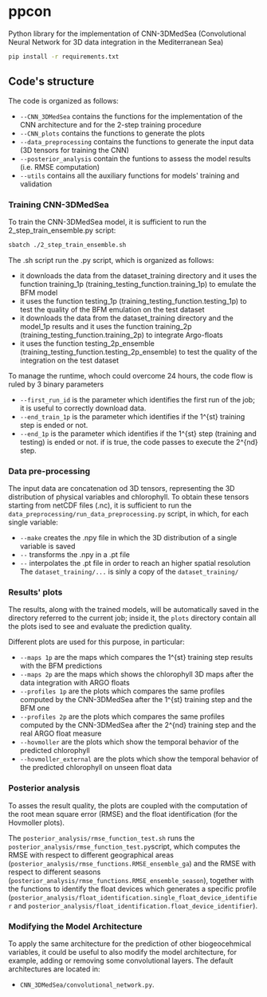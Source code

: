 # ppcon

Python library for the implementation of CNN-3DMedSea (Convolutional Neural Network for 3D data integration in the Mediterranean Sea)

```bash
pip install -r requirements.txt 
```

## Code's structure
The code is organized as follows:
* `--CNN_3DMedSea` contains the functions for the implementation of the CNN architecture and for the 2-step training procedure
* `--CNN_plots` contains the functions to generate the plots
* `--data_preprocessing` contains the functions to generate the input data (3D tensors for training the CNN)
* `--posterior_analysis` contain the funtions to assess the model results (i.e. RMSE computation)
* `--utils` contains all the auxiliary functions for models' training and validation


### Training CNN-3DMedSea
To train the CNN-3DMedSea model, it is sufficient to run the 2_step_train_ensemble.py script:

```bash
sbatch ./2_step_train_ensemble.sh 
```

The .sh script run the .py script, which is organized as follows: 
* it downloads the data from the dataset_training directory and it uses the function training_1p (training_testing_function.training_1p) to emulate the BFM model 
* it uses the function testing_1p (training_testing_function.testing_1p) to test the quality of the BFM emulation on the test dataset
* it downloads the data from the dataset_training directory and the model_1p results and it uses the function training_2p (training_testing_function.training_2p) to integrate Argo-floats
*  it uses the function testing_2p_ensemble (training_testing_function.testing_2p_ensemble) to test the quality of the integration on the test dataset

To manage the runtime, whoch could overcome 24 hours, the code flow is ruled by 3 binary parameters
*  `--first_run_id` is the parameter which identifies the first run of the job; it is useful to correctly download data.
*  `--end_train_1p` is the parameter which identifies if the 1^{st} training step is ended or not.
*  `--end_1p` is the parameter which identifies if the 1^{st} step (training and testing) is ended or not. if is true, the code passes to execute the 2^{nd} step. 



### Data pre-processing
The input data are concatenation od 3D tensors, representing the 3D distribution of physical variables and chlorophyll. 
To obtain these tensors starting from netCDF files (.nc), it is sufficient to run the `data_preprocessing/run_data_preprocessing.py` script, in which, for each single variable:
*  `--make` creates the .npy file in which the 3D distribution of a single variable is saved 
*  `--` transforms the .npy in a .pt file
*  `--` interpolates the .pt file in order to reach an higher spatial resolution
The `dataset_training/...` is sinly a copy of the `dataset_training/`


### Results' plots 
The results, along with the trained models, will be automatically saved in the directory referred to the current job; inside it, the `plots` directory contain all the plots ised to see and evaluate the prediction quality. 

Different plots are used for this purpose, in particular: 
* `--maps 1p` are the maps which compares the 1^{st} training step results with the BFM predictions
* `--maps 2p` are the maps which shows the chlorophyll 3D maps after the data integration with ARGO floats
* `--profiles 1p` are the plots which compares the same profiles computed by the CNN-3DMedSea after the 1^{st} training step and the BFM one
* `--profiles 2p` are the plots which compares the same profiles computed by the CNN-3DMedSea after the 2^{nd} training step and the real ARGO float measure
* `--hovmoller` are the plots which show the temporal behavior of the predicted chlorophyll
* `--hovmoller_external` are the plots which show the temporal behavior of the predicted chlorophyll on unseen float data



### Posterior analysis
To asses the result quality, the plots are coupled with the computation of the root mean square error (RMSE) and the float identification (for the Hovmoller plots). 

The `posterior_analysis/rmse_function_test.sh` runs the `posterior_analysis/rmse_function_test.py`script, which computes the RMSE with respect to different geographical areas (`posterior_analysis/rmse_functions.RMSE_ensemble_ga`) and the RMSE with respect to different seasons (`posterior_analysis/rmse_functions.RMSE_ensemble_season`), together with the functions to identify the float devices which generates a specific profile (`posterior_analysis/float_identification.single_float_device_identifier` and `posterior_analysis/float_identification.float_device_identifier`). 



### Modifying the Model Architecture
To apply the same architecture for the prediction of other biogeocehmical variables, it could be useful to also modify the model architecture, for example, adding or removing some convolutional layers. The default architectures are located in:
* `CNN_3DMedSea/convolutional_network.py`.